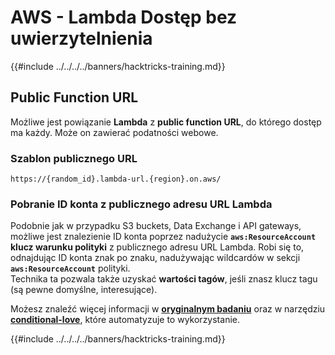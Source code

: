 # AWS - Lambda Dostęp bez uwierzytelnienia

{{#include ../../../../banners/hacktricks-training.md}}

## Public Function URL

Możliwe jest powiązanie **Lambda** z **public function URL**, do którego dostęp ma każdy. Może on zawierać podatności webowe.

### Szablon publicznego URL
```
https://{random_id}.lambda-url.{region}.on.aws/
```
### Pobranie ID konta z publicznego adresu URL Lambda

Podobnie jak w przypadku S3 buckets, Data Exchange i API gateways, możliwe jest znalezienie ID konta poprzez nadużycie **`aws:ResourceAccount`** **klucz warunku polityki** z publicznego adresu URL Lambda. Robi się to, odnajdując ID konta znak po znaku, nadużywając wildcardów w sekcji **`aws:ResourceAccount`** polityki.\
Technika ta pozwala także uzyskać **wartości tagów**, jeśli znasz klucz tagu (są pewne domyślne, interesujące).

Możesz znaleźć więcej informacji w [**oryginalnym badaniu**](https://blog.plerion.com/conditional-love-for-aws-metadata-enumeration/) oraz w narzędziu [**conditional-love**](https://github.com/plerionhq/conditional-love/), które automatyzuje to wykorzystanie.

{{#include ../../../../banners/hacktricks-training.md}}
